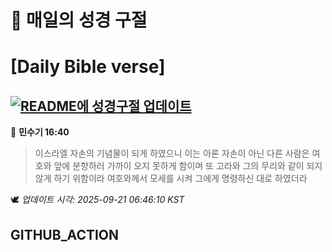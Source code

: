 # 🙏 매일의 성경 구절
# [Daily Bible verse]
## [![README에 성경구절 업데이트](https://github.com/DONGSUKA/first_test/actions/workflows/update-readme-bible.yml/badge.svg)](https://github.com/DONGSUKA/first_test/actions/workflows/update-readme-bible.yml)
<!-- START_BIBLE_VERSE -->
📖 **민수기 16:40**
> 이스라엘 자손의 기념물이 되게 하였으니 이는 아론 자손이 아닌 다른 사람은 여호와 앞에 분향하러 가까이 오지 못하게 함이며 또 고라와 그의 무리와 같이 되지 않게 하기 위함이라 여호와께서 모세를 시켜 그에게 명령하신 대로 하였더라

🕊️ _업데이트 시각: 2025-09-21 06:46:10 KST_
  <!-- END_BIBLE_VERSE -->
## GITHUB_ACTION
